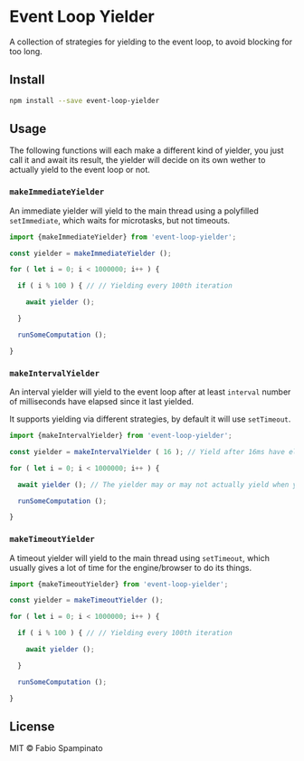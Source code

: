# Event Loop Yielder

A collection of strategies for yielding to the event loop, to avoid blocking for too long.

## Install

```sh
npm install --save event-loop-yielder
```

## Usage

The following functions will each make a different kind of yielder, you just call it and await its result, the yielder will decide on its own wether to actually yield to the event loop or not.

### `makeImmediateYielder`

An immediate yielder will yield to the main thread using a polyfilled `setImmediate`, which waits for microtasks, but not timeouts.

```ts
import {makeImmediateYielder} from 'event-loop-yielder';

const yielder = makeImmediateYielder ();

for ( let i = 0; i < 1000000; i++ ) {

  if ( i % 100 ) { // // Yielding every 100th iteration

    await yielder ();

  }

  runSomeComputation ();

}
```

### `makeIntervalYielder`

An interval yielder will yield to the event loop after at least `interval` number of milliseconds have elapsed since it last yielded.

It supports yielding via different strategies, by default it will use `setTimeout`.

```ts
import {makeIntervalYielder} from 'event-loop-yielder';

const yielder = makeIntervalYielder ( 16 ); // Yield after 16ms have elapsed since the last yield

for ( let i = 0; i < 1000000; i++ ) {

  await yielder (); // The yielder may or may not actually yield when you call it

  runSomeComputation ();

}
```

### `makeTimeoutYielder`

A timeout yielder will yield to the main thread using `setTimeout`, which usually gives a lot of time for the engine/browser to do its things.

```ts
import {makeTimeoutYielder} from 'event-loop-yielder';

const yielder = makeTimeoutYielder ();

for ( let i = 0; i < 1000000; i++ ) {

  if ( i % 100 ) { // // Yielding every 100th iteration

    await yielder ();

  }

  runSomeComputation ();

}
```

## License

MIT © Fabio Spampinato
